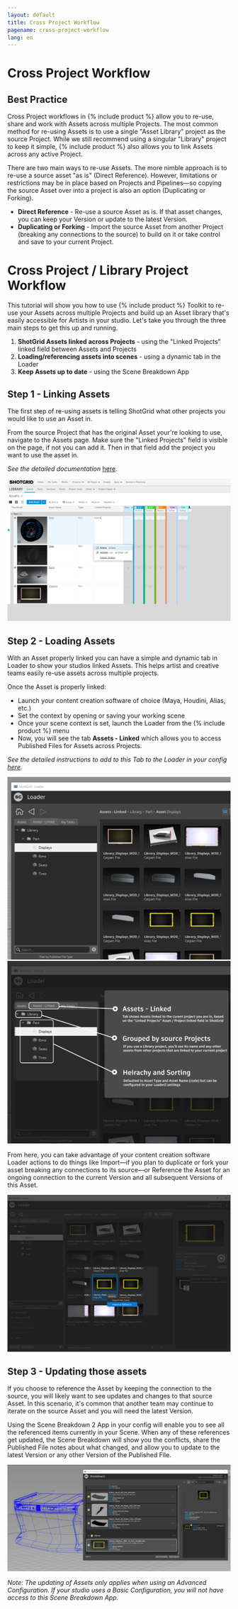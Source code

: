 ```yaml
---
layout: default
title: Cross Project Workflow
pagename: cross-project-workflow
lang: en
---
```

# Cross Project Workflow

## Best Practice

Cross Project workflows in {% include product %} allow you to re-use, share and work with Assets across multiple Projects. The most common method for re-using Assets is to use a single "Asset Library" project as the source Project. While we still recommend using a singular "Library" project to keep it simple, {% include product %} also allows you to link Assets across any active Project.

There are two main ways to re-use Assets. The more nimble approach is to re-use a source asset "as is" (Direct Reference). However,  limitations or restrictions may be in place based on Projects and Pipelines—so copying the source Asset over into a project is also an option (Duplicating or Forking). 

* **Direct Reference** - Re-use a source Asset as is. If that asset changes, you can keep your Version or update to the latest Version.
* **Duplicating or Forking** - Import the source Asset from another Project (breaking any connections to the source) to build on it or take control and save to your current Project.



# Cross Project / Library Project Workflow
This tutorial will show you how to use {% include product %} Toolkit to re-use your Assets across multiple Projects and build up an Asset library that's easily accessible for Artists in your studio. Let's take you through the three main steps to get this up and running.

1. **ShotGrid Assets linked across Projects** - using the "Linked Projects" linked field between Assets and Projects
2. **Loading/referencing assets into scenes** - using a dynamic tab in the Loader
3. **Keep Assets up to date** - using the Scene Breakdown App


## Step 1 - Linking Assets

The first step of re-using assets is telling ShotGrid what other projects you would like to use an Asset in. 

From the source Project that has the original Asset your're looking to use, navigate to the Assets page.
Make sure the "Linked Projects" field is visible on the page, if not you can add it. Then in that field add the project you want to use the asset in.

*See the detailed documentation* [here](https://help.autodesk.com/view/SGSUB/ENU/?guid=SG_Administrator_ar_site_configuration_ar_cross_project_asset_linking_html). 

<img src="./images/cross-project/library-project-reuse.PNG" alt="Library Project Linked Projects Field"/>

## Step 2 - Loading Assets
With an Asset properly linked you can have a simple and dynamic tab in Loader to show your studios linked Assets. This helps artist and creative teams easily re-use assets across multiple projects. 

Once the Asset is properly linked:
* Launch your content creation software of choice (Maya, Houdini, Alias, etc.)
* Set the context by opening or saving your working scene 
* Once your scene context is set, launch the Loader from the {% include product %} menu
* Now, you will see the tab **Assets - Linked** which allows you to access Published Files for Assets across Projects.

*See the detailed instructions to add to this Tab to the Loader in your config [here](https://developer.shotgridsoftware.com/2088a677/).*


<img src="./images/cross-project/loader-assets-linked.png" alt="Loader Tab for Assets - Linked"/>



<img src="./images/cross-project/loader-assets-linked-description.png" alt="Loader Tab for Assets - Linked Description"/>


From here, you can take advantage of your content creation software Loader actions to do things like Import—if you plan to duplicate or fork your asset breaking any connections to its source—or Reference the Asset for an ongoing connection to the current Version and all subsequent Versions of this Asset.

<img src="./images/cross-project/loader-actions.png" alt="Loader Actions"/>

## Step 3 - Updating those assets
If you choose to reference the Asset by keeping the connection to the source, you will likely want to see updates and changes to that source Asset. In this scenario, it's common that another team may continue to iterate on the source Asset and you will need the latest Version. 

Using the Scene Breakdown 2 App in your config will enable you to see all the referenced items currently in your Scene. When any of these references get updated, the Scene Breakdown will show you the conflicts, share the Published File notes about what changed, and allow you to update to the latest Version or any other Version of the Published File. 

<img src="./images/cross-project/breakdown-cross-project.PNG" alt="Scene Breakdown 2"/>

*Note: The updating of Assets only applies when using an Advanced Configuration. If your studio uses a Basic Configuration, you will not have access to this Scene Breakdown App.*


